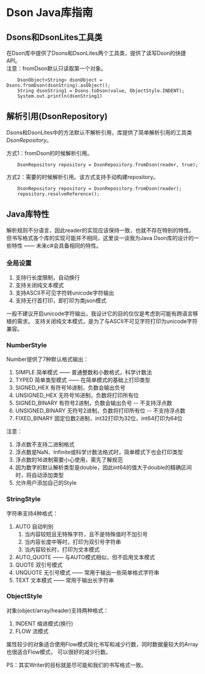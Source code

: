 # Dson Java库指南

## Dsons和DsonLites工具类

在Dson库中提供了Dsons和DsonLites两个工具类，提供了读写Dson的快捷API。  
注意：fromDson默认只读取第一个对象。

```
    DsonObject<String> dsonObject = Dsons.fromDson(dsonString).asObject();
    String dsonString1 = Dsons.toDson(value, ObjectStyle.INDENT);
    System.out.println(dsonString1)
```

## 解析引用(DsonRepository)

Dsons和DsonLites中的方法默认不解析引用，库提供了简单解析引用的工具类*DsonRepository*。

方式1：fromDson的时候解析引用。

```
    DsonRepository repository = DsonRepository.fromDson(reader, true);
```

方式2：需要的时候解析引用。该方式支持手动构建repository。

```
    DsonRepository repository = DsonRepository.fromDson(reader);
    repository.resolveReference();
```

## Java库特性

解析规则不分语言，因此reader的实现应该保持一致，也就不存在特别的特性。
但书写格式各个库的实现可能并不相同，这里谈一谈我为Java Dson库的设计的一些特性 —— 未来c#会具备相同的特性。

### 全局设置

1. 支持行长度限制，自动换行
2. 支持关闭纯文本模式
3. 支持ASCII不可见字符转unicode字符输出
4. 支持无行首打印，即打印为类json模式

一般不建议开启unicode字符输出，我设计它的目的仅仅是考虑到可能有跨语言移植的需求。
支持关闭纯文本模式，是为了与ASCII不可见字符打印为unicode字符兼容。

### NumberStyle

Number提供了7种默认格式输出：

1. SIMPLE 简单模式 —— 普通整数和小数格式，科学计数法
2. TYPED 简单类型模式 —— 在简单模式的基础上打印类型
3. SIGNED_HEX 有符号16进制，负数会输出负号
4. UNSIGNED_HEX 无符号16进制，负数将打印所有位
5. SIGNED_BINARY 有符号2进制，负数会输出负号 -- 不支持浮点数
6. UNSIGNED_BINARY 无符号2进制，负数将打印所有位 -- 不支持浮点数
7. FIXED_BINARY 固定位数2进制，int32打印为32位，int64打印为64位

注意：

1. 浮点数不支持二进制格式
2. 浮点数是NaN、Infinite或科学计数法格式时，简单模式下也会打印类型
3. 浮点数的16进制需要小心使用，需先了解规范
4. 因为数字的默认解析类型是double，因此int64的值大于double的精确区间时，将自动添加类型
5. 允许用户添加自己的Style

### StringStyle

字符串支持4种格式：

1. AUTO 自动判别
    1. 当内容较短且无特殊字符，且不是特殊值时不加引号
    2. 当内容长度中等时，打印为双引号字符串
    3. 当内容较长时，打印为文本模式
2. AUTO_QUOTE —— 与AUTO模式相似，但不启用文本模式
3. QUOTE 双引号模式
4. UNQUOTE 无引号模式 —— 常用于输出一些简单格式字符串
5. TEXT 文本模式 —— 常用于输出长字符串

### ObjectStyle

对象(object/array/header)支持两种格式：

1. INDENT 缩进模式(换行)
2. FLOW 流模式

属性较少的对象适合使用Flow模式简化书写和减少行数，同时数据量较大的Array也很适合Flow模式，
可以很好的减少行数。

PS：其实Writer的目标就是尽可能和我们的书写格式一致。